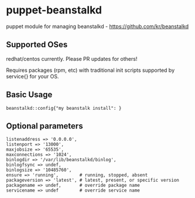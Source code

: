 puppet-beanstalkd
=================

puppet module for managing beanstalkd - https://github.com/kr/beanstalkd


## Supported OSes

redhat/centos currently.  Please PR updates for others!  

Requires packages (rpm, etc) with traditional init scripts supported by service{} for your OS.


## Basic Usage

	beanstalkd::config{"my beanstalk install": }

## Optional parameters
	
	listenaddress => '0.0.0.0',
	listenport => '13000',
	maxjobsize => '65535',
	maxconnections => '1024',
	binlogdir => '/var/lib/beanstalkd/binlog',
	binlogfsync => undef,							
	binlogsize => '10485760',
	ensure => 'running',		# running, stopped, absent
	packageversion => 'latest',	# latest, present, or specific version
	packagename => undef,		# override package name						
	servicename => undef		# override service name




